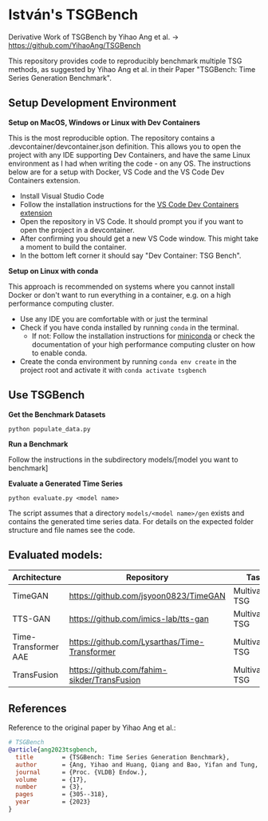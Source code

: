 # István's TSGBench

Derivative Work of TSGBench by Yihao Ang et al. -> https://github.com/YihaoAng/TSGBench

This repository provides code to reproducibly benchmark multiple TSG methods, as suggested by Yihao Ang et al. in their Paper "TSGBench: Time Series Generation Benchmark".

## Setup Development Environment

**Setup on MacOS, Windows or Linux with Dev Containers**

This is the most reproducible option. The repository contains a .devcontainer/devcontainer.json definition. This allows you to open the project with any IDE supporting Dev Containers, and have the same Linux environment as I had when writing the code - on any OS. The instructions below are for a setup with Docker, VS Code and the VS Code Dev Containers extension.

- Install Visual Studio Code
- Follow the installation instructions for the [VS Code Dev Containers extension](https://marketplace.visualstudio.com/items?itemName=ms-vscode-remote.remote-containers)
- Open the repository in VS Code. It should prompt you if you want to open the project in a devcontainer. 
- After confirming you should get a new VS Code window. This might take a moment to build the container.
- In the bottom left corner it should say "Dev Container: TSG Bench".

**Setup on Linux with conda**

This approach is recommended on systems where you cannot install Docker or don't want to run everything in a container, e.g. on a high performance computing cluster.

- Use any IDE you are comfortable with or just the terminal
- Check if you have conda installed by running `conda` in the terminal.
  - If not: Follow the installation instructions for [miniconda](https://www.anaconda.com/docs/getting-started/miniconda/install) or check the documentation of your high performance computing cluster on how to enable conda.
- Create the conda environment by running `conda env create` in the project root and activate it with `conda activate tsgbench`


## Use TSGBench

**Get the Benchmark Datasets**

`python populate_data.py`

**Run a Benchmark**

Follow the instructions in the subdirectory models/[model you want to benchmark]

**Evaluate a Generated Time Series**

`python evaluate.py <model name>`

The script assumes that a directory `models/<model name>/gen` exists and contains the generated time series data. For details on the expected folder structure and file names see the code.

## Evaluated models:


| Architecture         | Repository                                    | Task                         |
|----------------------|-----------------------------------------------|------------------------------|
| TimeGAN              | https://github.com/jsyoon0823/TimeGAN         | Multivariate TSG             |
| TTS-GAN              | https://github.com/imics-lab/tts-gan          | Multivariate TSG             |
| Time-Transformer AAE | https://github.com/Lysarthas/Time-Transformer | Multivariate TSG             |
| TransFusion          | https://github.com/fahim-sikder/TransFusion   | Multivariate TSG             |


## References

Reference to the original paper by Yihao Ang et al.:

```bibtex
# TSGBench
@article{ang2023tsgbench,
  title        = {TSGBench: Time Series Generation Benchmark},
  author       = {Ang, Yihao and Huang, Qiang and Bao, Yifan and Tung, Anthony KH and Huang, Zhiyong},
  journal      = {Proc. {VLDB} Endow.},
  volume       = {17},
  number       = {3},
  pages        = {305--318},
  year         = {2023}
}

